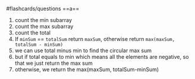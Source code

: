 #flashcards/questions 
==a==
1. count the min subarray
2. count the max subarray
3. count the total
4. If `minSum` == `totalSum` return `maxSum`, otherwise return `max(maxSum, totalSum - minSum)`
5. we can use total minus min to find the circular max sum
6. but if total equals to min which means all the elements are negative, so that we just return the max sum
7. otherwise, we return the max(maxSum, totalSum-minSum)